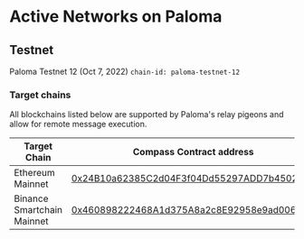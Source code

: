 # Active Networks on Paloma

## Testnet
Paloma Testnet 12 (Oct 7, 2022)
`chain-id: paloma-testnet-12`

### Target chains 

All blockchains listed below are supported by Paloma's relay pigeons and allow for remote message execution.

|Target Chain|Compass Contract address|Status|
|------------|-------------------------|-------|
|Ethereum Mainnet|[0x24B10a62385C2d04F3f04Dd55297ADD7b4502530](https://etherscan.io/address/0x24B10a62385C2d04F3f04Dd55297ADD7b4502530)|Live|
|Binance Smartchain Mainnet|[0x460898222468A1d375A8a2c8E92958e9ad006D7B](https://bscscan.com/address/0x460898222468A1d375A8a2c8E92958e9ad006D7B)|Live|